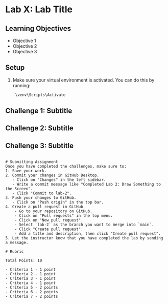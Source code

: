# Lab X: Lab Title

## Learning Objectives

- Objective 1
- Objective 2
- Objective 3

## Setup
1. Make sure your virtual environment is activated. You can do this by running:
   ```powershell
   .\venv\Scripts\Activate
   ```

## Challenge 1: Subtitle
## Challenge 2: Subtitle
## Challenge 3: Subtitle

```

# Submitting Assignment
Once you have completed the challenges, make sure to:
1. Save your work.
2. Commit your changes in GitHub Desktop.
   - Click on "Changes" in the left sidebar.
   - Write a commit message like "Completed Lab 2: Draw Something to the Screen".
   - Click "Commit to lab-2".
3. Push your changes to GitHub.
   - Click on "Push origin" in the top bar.
4. Create a pull request in GitHub
    - Go to your repository on GitHub.
    - Click on "Pull requests" in the top menu.
    - Click on "New pull request".
    - Select `lab-2` as the branch you want to merge into `main`.
    - Click "Create pull request".
    - Add a title and description, then click "Create pull request".
5. Let the instructor know that you have completed the lab by sending a message.

# Rubric

Total Points: 10

- Criteria 1 - 1 point
- Criteria 2 - 1 point
- Criteria 3 - 1 point
- Criteria 4 - 1 point
- Criteria 5 - 2 points
- Criteria 6 - 2 points
- Criteria 7 - 2 points
